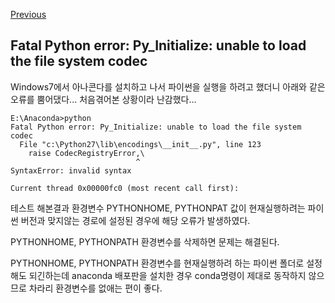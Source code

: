 [Previous](..)
## Fatal Python error: Py_Initialize: unable to load the file system codec
Windows7에서 아나콘다를 설치하고 나서 파이썬을 실행을 하려고 했더니 아래와 같은 오류를 뿜어댔다...
처음겪어본 상황이라 난감했다...

    E:\Anaconda>python
    Fatal Python error: Py_Initialize: unable to load the file system codec
      File "c:\Python27\lib\encodings\__init__.py", line 123
        raise CodecRegistryError,\
                                ^
    SyntaxError: invalid syntax
    
    Current thread 0x00000fc0 (most recent call first):

테스트 해본결과 환경변수 PYTHONHOME, PYTHONPAT 값이 현재실행하려는 파이썬 버전과 맞지않는 경로에 설정된 경우에 해당 오류가 발생하였다.

PYTHONHOME, PYTHONPATH 환경변수를 삭제하면 문제는 해결된다.

PYTHONHOME, PYTHONPATH 환경변수를 현재실행하려 하는 파이썬 폴더로 설정해도 되긴하는데 anaconda 배포판을 설치한 경우 conda명령이 제대로 동작하지 않으므로 차라리 환경변수를 없애는 편이 좋다.